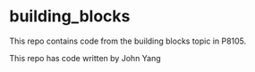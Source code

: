 # building_blocks

This repo contains code from the building blocks topic in P8105. 

This repo has code written by John Yang